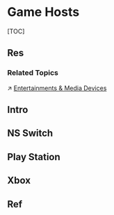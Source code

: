 # Game Hosts

[TOC]



## Res
### Related Topics
↗ [Entertainments & Media Devices](../../Hardware%20&%20EE%20Related/Auxiliary%20Hardware%20&%20Peripherals%20(IO%20Devices)/Entertainments%20&%20Media%20Devices/Entertainments%20&%20Media%20Devices.md)



## Intro



## NS Switch



## Play Station



## Xbox


## Ref
[帝国时代4/Age of Empires IV/支持网络联机]: https://www.foxsgame.com/898.html

[How can ı FİX this problem in age of empires 4]: https://answers.microsoft.com/en-us/xbox/forum/all/how-can-ı-fİx-this-problem-in-age-of/06c44f84-d1f8-4c30-a998-38ec0bbb130e
[Error code: C0OTO1R04X-01 52656C6903E8]: https://forums.ageofempires.com/t/error-code-c0oto1r04x-01-52656c6903e8/248263/2
